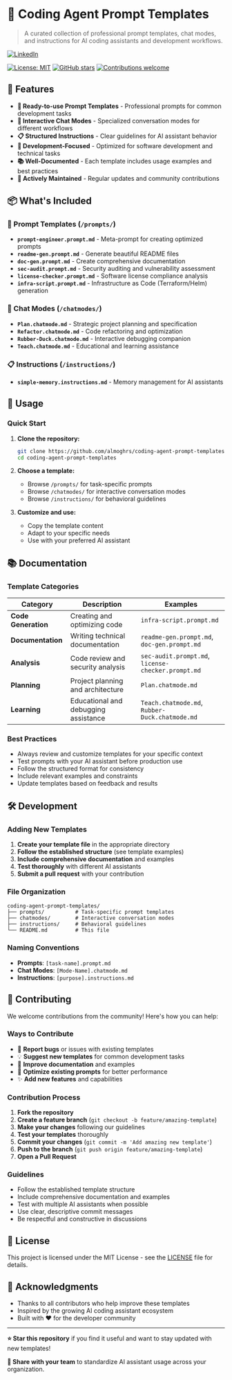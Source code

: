 # 🤖 Coding Agent Prompt Templates

> A curated collection of professional prompt templates, chat modes, and instructions for AI coding assistants and development workflows.

[![LinkedIn](https://img.shields.io/badge/LinkedIn-almoghrs-blue?logo=linkedin&style=flat-square)](https://www.linkedin.com/in/almoghrs/)

[![License: MIT](https://img.shields.io/badge/License-MIT-yellow.svg)](https://opensource.org/licenses/MIT)
[![GitHub stars](https://img.shields.io/github/stars/almoghrs/coding-agent-prompt-templates?style=social)](https://github.com/almoghrs/coding-agent-prompt-templates/stargazers)
[![Contributions welcome](https://img.shields.io/badge/contributions-welcome-brightgreen.svg)](CONTRIBUTING.md)

## 🚀 Features

- **🎯 Ready-to-use Prompt Templates** - Professional prompts for common development tasks
- **💬 Interactive Chat Modes** - Specialized conversation modes for different workflows
- **📋 Structured Instructions** - Clear guidelines for AI assistant behavior
- **🔧 Development-Focused** - Optimized for software development and technical tasks
- **📚 Well-Documented** - Each template includes usage examples and best practices
- **🔄 Actively Maintained** - Regular updates and community contributions

## 📦 What's Included

### 🎨 Prompt Templates (`/prompts/`)
- **`prompt-engineer.prompt.md`** - Meta-prompt for creating optimized prompts
- **`readme-gen.prompt.md`** - Generate beautiful README files
- **`doc-gen.prompt.md`** - Create comprehensive documentation
- **`sec-audit.prompt.md`** - Security auditing and vulnerability assessment
- **`license-checker.prompt.md`** - Software license compliance analysis
- **`infra-script.prompt.md`** - Infrastructure as Code (Terraform/Helm) generation

### 💬 Chat Modes (`/chatmodes/`)
- **`Plan.chatmode.md`** - Strategic project planning and specification
- **`Refactor.chatmode.md`** - Code refactoring and optimization
- **`Rubber-Duck.chatmode.md`** - Interactive debugging companion
- **`Teach.chatmode.md`** - Educational and learning assistance

### 📋 Instructions (`/instructions/`)
- **`simple-memory.instructions.md`** - Memory management for AI assistants

## 🔧 Usage

### Quick Start
1. **Clone the repository:**
   ```bash
   git clone https://github.com/almoghrs/coding-agent-prompt-templates.git
   cd coding-agent-prompt-templates
   ```

2. **Choose a template:**
   - Browse `/prompts/` for task-specific prompts
   - Browse `/chatmodes/` for interactive conversation modes
   - Browse `/instructions/` for behavioral guidelines

3. **Customize and use:**
   - Copy the template content
   - Adapt to your specific needs
   - Use with your preferred AI assistant


## 📚 Documentation

### Template Categories

| Category | Description | Examples |
|----------|-------------|----------|
| **Code Generation** | Creating and optimizing code | `infra-script.prompt.md` |
| **Documentation** | Writing technical documentation | `readme-gen.prompt.md`, `doc-gen.prompt.md` |
| **Analysis** | Code review and security analysis | `sec-audit.prompt.md`, `license-checker.prompt.md` |
| **Planning** | Project planning and architecture | `Plan.chatmode.md` |
| **Learning** | Educational and debugging assistance | `Teach.chatmode.md`, `Rubber-Duck.chatmode.md` |

### Best Practices
- Always review and customize templates for your specific context
- Test prompts with your AI assistant before production use
- Follow the structured format for consistency
- Include relevant examples and constraints
- Update templates based on feedback and results

## 🛠️ Development

### Adding New Templates
1. **Create your template file** in the appropriate directory
2. **Follow the established structure** (see template examples)
3. **Include comprehensive documentation** and examples
4. **Test thoroughly** with different AI assistants
5. **Submit a pull request** with your contribution

### File Organization
```
coding-agent-prompt-templates/
├── prompts/          # Task-specific prompt templates
├── chatmodes/        # Interactive conversation modes
├── instructions/     # Behavioral guidelines
└── README.md         # This file
```

### Naming Conventions
- **Prompts**: `[task-name].prompt.md`
- **Chat Modes**: `[Mode-Name].chatmode.md`
- **Instructions**: `[purpose].instructions.md`

## 🤝 Contributing

We welcome contributions from the community! Here's how you can help:

### Ways to Contribute
- 🐛 **Report bugs** or issues with existing templates
- 💡 **Suggest new templates** for common development tasks
- 📝 **Improve documentation** and examples
- 🔧 **Optimize existing prompts** for better performance
- ✨ **Add new features** and capabilities

### Contribution Process
1. **Fork the repository**
2. **Create a feature branch** (`git checkout -b feature/amazing-template`)
3. **Make your changes** following our guidelines
4. **Test your templates** thoroughly
5. **Commit your changes** (`git commit -m 'Add amazing new template'`)
6. **Push to the branch** (`git push origin feature/amazing-template`)
7. **Open a Pull Request**

### Guidelines
- Follow the established template structure
- Include comprehensive documentation and examples
- Test with multiple AI assistants when possible
- Use clear, descriptive commit messages
- Be respectful and constructive in discussions

## 📄 License

This project is licensed under the MIT License - see the [LICENSE](LICENSE) file for details.

## 🙏 Acknowledgments

- Thanks to all contributors who help improve these templates
- Inspired by the growing AI coding assistant ecosystem
- Built with ❤️ for the developer community

---

**⭐ Star this repository** if you find it useful and want to stay updated with new templates!

**🔗 Share with your team** to standardize AI assistant usage across your organization.

